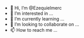- 👋 Hi, I’m @Ezequielmerc
- 👀 I’m interested in ...
- 🌱 I’m currently learning ...
- 💞️ I’m looking to collaborate on ...
- 📫 How to reach me ...

<!---
Ezequielmerc/Ezequielmerc is a ✨ special ✨ repository because its `README.md` (this file) appears on your GitHub profile.
You can click the Preview link to take a look at your changes.
--->
